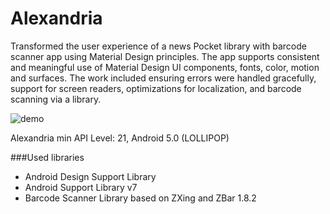 # Alexandria

Transformed the user experience of a news Pocket library with barcode scanner app using Material Design principles. 
The app supports consistent and meaningful use of Material Design UI components, fonts, color, motion and surfaces. 
The work included ensuring errors were handled gracefully, support for screen readers, optimizations for localization, and barcode scanning via a library.

![demo](https://cloud.githubusercontent.com/assets/6971421/24974610/9b561538-1f77-11e7-8cac-629790f72917.gif)


Alexandria min API Level: 21, Android 5.0 (LOLLIPOP)

###Used libraries

* Android Design Support Library
* Android Support Library v7
* Barcode Scanner Library based on ZXing and ZBar 1.8.2
